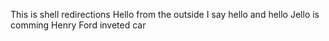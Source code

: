 This is shell redirections
Hello from the outside
I say hello and hello
Jello is comming
Henry Ford inveted car
